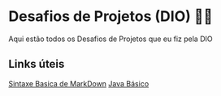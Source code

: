 # Desafios de Projetos (DIO) :man_technologist:

Aqui estão todos os Desafios de Projetos que eu fiz pela DIO

## Links úteis

[Sintaxe Basica de MarkDown](https://markdown.net.br/sintaxe-basica/)
[Java Básico](https://glysns.gitbook.io/java-basico)
